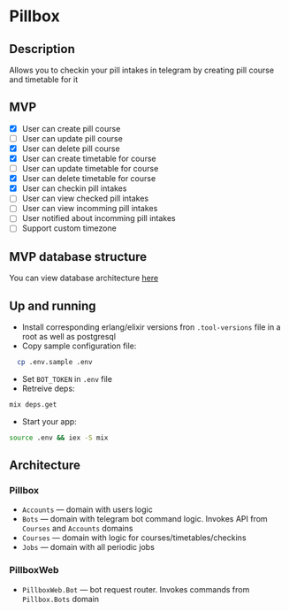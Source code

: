 # Pillbox

## Description

Allows you to checkin your pill intakes in telegram by creating pill course and timetable for it

## MVP

- [x] User can create pill course
- [ ] User can update pill course
- [x] User can delete pill course
- [x] User can create timetable for course
- [ ] User can update timetable for course
- [x] User can delete timetable for course
- [x] User can checkin pill intakes
- [ ] User can view checked pill intakes
- [ ] User can view incomming pill intakes
- [ ] User notified about incomming pill intakes
- [ ] Support custom timezone

## MVP database structure

You can view database architecture [here](https://dbdiagram.io/d/641eca425758ac5f17240c0d)

## Up and running

- Install corresponding erlang/elixir versions fron `.tool-versions` file in a root as well as postgresql
- Copy sample configuration file:

```sh
  cp .env.sample .env
```

- Set `BOT_TOKEN` in `.env` file
- Retreive deps: 

```sh
mix deps.get
```

- Start your app: 

```sh
source .env && iex -S mix
```

## Architecture

### Pillbox

- `Accounts` — domain with users logic
- `Bots` — domain with telegram bot command logic. Invokes API from `Courses` and `Accounts` domains
- `Courses` — domain with logic for courses/timetables/checkins
- `Jobs` — domain with all periodic jobs 

### PillboxWeb

-  `PillboxWeb.Bot` — bot request router. Invokes commands from `Pillbox.Bots` domain
